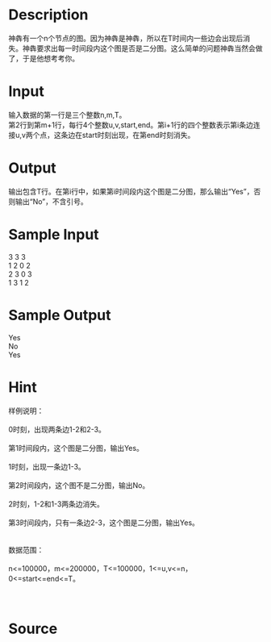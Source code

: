 
# Description

<div class="content"><div>神犇有一个n个节点的图。因为神犇是神犇，所以在T时间内一些边会出现后消失。神犇要求出每一时间段内这个图是否是二分图。这么简单的问题神犇当然会做了，于是他想考考你。</div>
<p></p></div>

# Input

<div class="content"><div>输入数据的第一行是三个整数n,m,T。</div>
<div>
<div>第2行到第m+1行，每行4个整数u,v,start,end。第i+1行的四个整数表示第i条边连接u,v两个点，这条边在start时刻出现，在第end时刻消失。</div>
</div>
<p></p></div>

# Output

<div class="content"><div>
<div>输出包含T行。在第i行中，如果第i时间段内这个图是二分图，那么输出“Yes”，否则输出“No”，不含引号。</div>
</div>
<p></p></div>

# Sample Input

<div class="content"><span class="sampledata">3 3 3<br/>
1 2 0 2<br/>
2 3 0 3<br/>
1 3 1 2</span></div>

# Sample Output

<div class="content"><span class="sampledata">Yes<br/>
No<br/>
Yes</span></div>

# Hint

<div class="content"><p></p><div>样例说明：</div><br/>
<div>0时刻，出现两条边1-2和2-3。</div><br/>
<div>第1时间段内，这个图是二分图，输出Yes。</div><br/>
<div>1时刻，出现一条边1-3。</div><br/>
<div>第2时间段内，这个图不是二分图，输出No。</div><br/>
<div>2时刻，1-2和1-3两条边消失。</div><br/>
<div>第3时间段内，只有一条边2-3，这个图是二分图，输出Yes。</div><br/>
<div></div><br/>
<div>数据范围：</div><br/>
<div>n&lt;=100000，m&lt;=200000，T&lt;=100000，1&lt;=u,v&lt;=n，0&lt;=start&lt;=end&lt;=T。</div><br/>
<div></div><br/>
<p></p><p></p></div>

# Source

<div class="content"><p><a href="problemset.php?search="></a></p></div>


